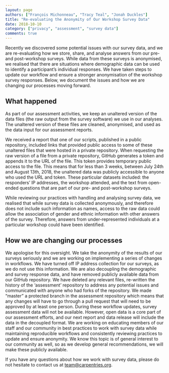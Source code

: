 ```yaml
---
layout: page
authors: ["François Michonneau", "Tracy Teal", "Jonah Duckles"]
title: "Re-evaluating the Anonymity of Our Workshop Survey Data"
date: 2018-10-10
category: ["privacy", "assessment", "survey data"]
comments: true
---
```


Recently we discovered some potential issues with our survey data, and we are re-evaluating how we store, share, and analyse answers from our pre- and post-workshop surveys. While data from these surveys is anonymised, we realised that there are situations where demographic data can be used to identify a participant’s individual responses. We have taken steps to update our workflow and ensure a stronger anonymisation of the workshop survey responses. Below, we document the issues and how we are changing our processes moving forward. 

## What happened

As part of our assessment activities, we keep an unaltered version of the data files (the raw output from the survey software) we use in our analyses. The unaltered version of these files are cleaned, anonymised, and used as the data input for our assessment reports.

We received a report that one of our scripts, published in a public repository, included links that provided public access to some of these unaltered files that were hosted in a private repository. When requesting the raw version of a file from a private repository, GitHub generates a token and appends it to the URL of the file. This token provides temporary public access to the file. This means that for less than 3 weeks, between July 24th and August 13th, 2018, the unaltered data was publicly accessible to anyone who used the URL and token. These particular datasets included: the responders’ IP addresses, the workshop attended, and the text from open-ended questions that are part of our pre- and post-workshop surveys.

While reviewing our practices with handling and analysing survey data, we realised that while survey data is collected anonymously, and therefore does not include such information as names, access to the raw data could allow the association of gender and ethnic information with other answers of the survey. Therefore, answers from under-represented individuals at a particular workshop could have been identified. 

## How we are changing our processes

We apologise for this oversight. We take the anonymity of the results of our surveys seriously and we are working on implementing a series of changes in workflows. We have turned off IP address collection for our surveys, as we do not use this information. We are also decoupling the demographic and survey response data, and have removed publicly available data from our GitHub repository. We have deleted any relevant files, re-written the history of the ‘assessment’ repository to address any potential issues and communicated with anyone who had forks of the repository. We made “master” a protected branch in the assessment repository which means that any changes will have to go through a pull request that will need to be approved by at least one person. During these workflow updates, survey assessment data will not be available. However, open data is a core part of our assessment efforts, and our next report and data release will include the data in the decoupled format. We are working on educating members of our staff and our community in best practices to work with survey data while maintaining reproducible workflows and consistently reviewing practices to update and ensure anonymity. We know this topic is of general interest to our community as well, so as we develop general recommendations, we will make these publicly available.

If you have any questions about how we work with survey data, please do not hesitate to contact us at [team@carpentries.org](mailto:team@carpentries.org).
